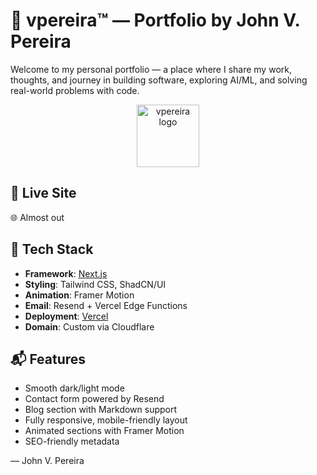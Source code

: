 # 🧠 vpereira™ — Portfolio by John V. Pereira

Welcome to my personal portfolio — a place where I share my work, thoughts, and journey in building software, exploring AI/ML, and solving real-world problems with code.

<div align="center">
  <img src="public/favicon.ico" alt="vpereira logo" width="100" />
</div>

## 🚀 Live Site
🌐 Almost out

## 📂 Tech Stack

- **Framework**: [Next.js](https://nextjs.org/)
- **Styling**: Tailwind CSS, ShadCN/UI
- **Animation**: Framer Motion
- **Email**: Resend + Vercel Edge Functions
- **Deployment**: [Vercel](https://vercel.com)
- **Domain**: Custom via Cloudflare

## 📬 Features

- Smooth dark/light mode
- Contact form powered by Resend
- Blog section with Markdown support
- Fully responsive, mobile-friendly layout
- Animated sections with Framer Motion
- SEO-friendly metadata

— John V. Pereira
